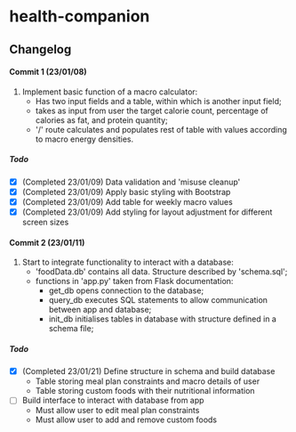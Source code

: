 # health-companion
## Changelog

#### Commit 1 (23/01/08)
1. Implement basic function of a macro calculator:
   - Has two input fields and a table, within which is another input field;
   - takes as input from user the target calorie count, percentage of calories as fat, and protein quantity;
   - '/' route calculates and populates rest of table with values according to macro energy densities.

##### Todo
- [x] (Completed 23/01/09) Data validation and 'misuse cleanup'
- [x] (Completed 23/01/09) Apply basic styling with Bootstrap
- [x] (Completed 23/01/09) Add table for weekly macro values
- [x] (Completed 23/01/09) Add styling for layout adjustment for different screen sizes

#### Commit 2 (23/01/11)
1. Start to integrate functionality to interact with a database:
   - 'foodData.db' contains all data. Structure described by 'schema.sql';
   - functions in 'app.py' taken from Flask documentation:
     - get_db opens connection to the database;
     - query_db executes SQL statements to allow communication between app and database;
     - init_db initialises tables in database with structure defined in a schema file;

##### Todo
- [x] (Completed 23/01/21) Define structure in schema and build database
  - Table storing meal plan constraints and macro details of user
  - Table storing custom foods with their nutritional information
- [ ] Build interface to interact with database from app
  - Must allow user to edit meal plan constraints
  - Must allow user to add and remove custom foods
